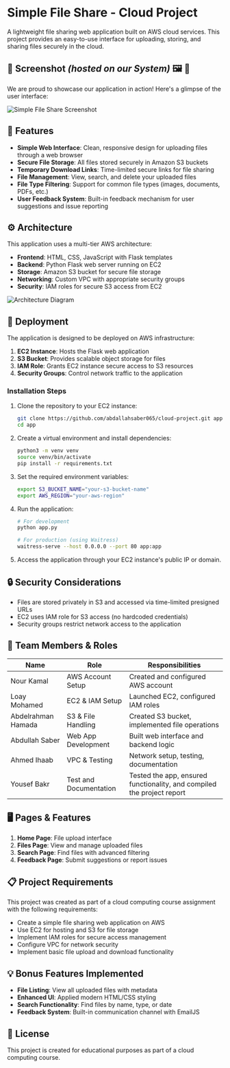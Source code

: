 # Simple File Share - Cloud Project

A lightweight file sharing web application built on AWS cloud services. This project provides an easy-to-use interface for uploading, storing, and sharing files securely in the cloud.

## 📸 Screenshot *(hosted on our System)* 🖼️ 🎉

We are proud to showcase our application in action! Here's a glimpse of the user interface:

![Simple File Share Screenshot](https://s3.eu-north-1.amazonaws.com/file-share-app-project-bucket-000/Screenshot_2025-04-25_144233.png?X-Amz-Algorithm=AWS4-HMAC-SHA256&X-Amz-Credential=ASIARB6YQRXX2Y6DWZ2D%2F20250425%2Feu-north-1%2Fs3%2Faws4_request&X-Amz-Date=20250425T114306Z&X-Amz-Expires=3600&X-Amz-SignedHeaders=host&X-Amz-Security-Token=IQoJb3JpZ2luX2VjEJL%2F%2F%2F%2F%2F%2F%2F%2F%2F%2FwEaCmV1LW5vcnRoLTEiRzBFAiEAihGP8bdpY8SdDcxW1VybeP8zGwwIR27%2FNpLHoVUEpPECIEVXU8vwNChdJ9uZOZdtvnY%2FLM%2BfXc2QTgLnzH2C6CQDKr0FCCwQABoMMDcyOTMxNjQyODYzIgzHvXIajzVIgabDKZYqmgUHem2kxmGmPnQSICOixTlH%2BtXRliN69LNEo01ph7QW7sNXJM2oB1P8rRMN%2F6YnynVvxMyCt%2FfKx2QuGnDMdhAHqWW8eoLcf%2BkyzLrQATOZLr%2Fhj%2B3Xkbqin%2FhjmgyCHHhzf9WD1gkvEZ5u2MWUKQg1e8MFM%2FHJ%2F16nFryXS65FXOHUsfvPzS%2FLRvf4ZAODB0Voqu6WbNzZRHUL%2BWM%2FFFB9jMsEvPli4hJEjtZdosGSNA3Z7ab1f8YJ%2BDWeYugjGAbboTpRgXttv9Q9RvYw4sG6Oa7X0HTC41CXh73y%2B0buptpK5hO2KDmFjz7zLPemLJZNcQEPiKAyf%2BQJVSp2dri8HxdwO%2FrJBylwnLVQ7qCRneUri7DijWN7992L3E9OiSthQWdhSzN1VvKLtE%2FGONCKbqEmZN0ogbUuQmkuMCrJ7%2FnlDjnibFvWEJXOF6Te7pTAMYl3Qn6thH3SOGfoFEDeibTzCDSmUa9RmswL0Is6Ry0EWZ83RPH5Zepz1g6kvJrC2K%2FMnWrm0dWr4P9A%2B3iUWZzWetHVslRH1yM1TmgM50NQB%2FoQx2zuJJkuNx2469fV6nayavcDrVDq3WLPLdPbm2DgAlC6JJH0e5Iba2x9wx%2F6yzHGqSWNRW2OFoJJr%2FLWYWl5xtHAxznSNGFjDdeqr7Pt4nWQFmboOPa548SlbrLBk0Im6552IKhZLqDPP264L1vxefEtXGkVNo%2BUH%2FGEfNUr2Aj%2BibwLWWCBb6Bv%2ByawXR%2BFXO0lBVtEMS%2FDmDa7V9xlLfZ3MIPP4ls07hN1k1GySOh6S%2BbtnHBj3WZY6X4Lmg9ZHfVj6u69%2BqN2ONm7rb%2BkDTlZ6h7dbVu4Z8BAh8WlrSLh2DJy7cZCRdL9lH91l%2BJ0iBGJGHowqsytwAY6sQEHV%2BwZAmvRupWw%2FH44k0VQDA9c%2BO4gncVL9YuM6a71m1krBJBomjaiJOejYXIH3KSsQb2aslpZONkekQcOHw1uNpmyFBZksMhTf9lmdMUvPk8f9Wm%2Bgf62GwLptPzl5uavxyVCnvkPBw7c3jw8Ck%2FAPk52HEPD5eN3SwkRXhd6vwaC7Eob1n1cL3rIntxHISbwUgajk2JLgMd3qHNijnNhLoGjq1w8uLinCQTzt5xkBFw%3D&X-Amz-Signature=0086fb071c69549ae66c3039c46f3beb7c57db3fb3c91b2420fce59a10d9f150)

## 🌟 Features

- **Simple Web Interface**: Clean, responsive design for uploading files through a web browser
- **Secure File Storage**: All files stored securely in Amazon S3 buckets
- **Temporary Download Links**: Time-limited secure links for file sharing
- **File Management**: View, search, and delete your uploaded files
- **File Type Filtering**: Support for common file types (images, documents, PDFs, etc.)
- **User Feedback System**: Built-in feedback mechanism for user suggestions and issue reporting

## ⚙️ Architecture

This application uses a multi-tier AWS architecture:

- **Frontend**: HTML, CSS, JavaScript with Flask templates
- **Backend**: Python Flask web server running on EC2
- **Storage**: Amazon S3 bucket for secure file storage
- **Networking**: Custom VPC with appropriate security groups
- **Security**: IAM roles for secure S3 access from EC2

![Architecture Diagram](https://via.placeholder.com/800x400?text=Architecture+Diagram)

## 🚀 Deployment

The application is designed to be deployed on AWS infrastructure:

1. **EC2 Instance**: Hosts the Flask web application
2. **S3 Bucket**: Provides scalable object storage for files
3. **IAM Role**: Grants EC2 instance secure access to S3 resources
4. **Security Groups**: Control network traffic to the application

### Installation Steps

1. Clone the repository to your EC2 instance:

   ```bash
   git clone https://github.com/abdallahsaber065/cloud-project.git app
   cd app
   ```

2. Create a virtual environment and install dependencies:

   ```bash
   python3 -m venv venv
   source venv/bin/activate
   pip install -r requirements.txt
   ```

3. Set the required environment variables:

   ```bash
   export S3_BUCKET_NAME="your-s3-bucket-name"
   export AWS_REGION="your-aws-region"
   ```

4. Run the application:

   ```bash
   # For development
   python app.py
   
   # For production (using Waitress)
   waitress-serve --host 0.0.0.0 --port 80 app:app
   ```

5. Access the application through your EC2 instance's public IP or domain.

## 🔒 Security Considerations

- Files are stored privately in S3 and accessed via time-limited presigned URLs
- EC2 uses IAM role for S3 access (no hardcoded credentials)
- Security groups restrict network access to the application

## 👥 Team Members & Roles

| Name               | Role                   | Responsibilities                                                       |
| ------------------ | ---------------------- | ---------------------------------------------------------------------- |
| Nour Kamal         | AWS Account Setup      | Created and configured AWS account                                     |
| Loay Mohamed       | EC2 & IAM Setup        | Launched EC2, configured IAM roles                                     |
| Abdelrahman Hamada | S3 & File Handling     | Created S3 bucket, implemented file operations                         |
| Abdullah Saber     | Web App Development    | Built web interface and backend logic                                  |
| Ahmed Ihaab        | VPC & Testing          | Network setup, testing, documentation                                  |
| Yousef Bakr        | Test and Documentation | Tested the app, ensured functionality, and compiled the project report |

## 🖥️ Pages & Features

1. **Home Page**: File upload interface
2. **Files Page**: View and manage uploaded files
3. **Search Page**: Find files with advanced filtering
4. **Feedback Page**: Submit suggestions or report issues

## 📋 Project Requirements

This project was created as part of a cloud computing course assignment with the following requirements:

- Create a simple file sharing web application on AWS
- Use EC2 for hosting and S3 for file storage
- Implement IAM roles for secure access management
- Configure VPC for network security
- Implement basic file upload and download functionality

## 💡 Bonus Features Implemented

- **File Listing**: View all uploaded files with metadata
- **Enhanced UI**: Applied modern HTML/CSS styling
- **Search Functionality**: Find files by name, type, or date
- **Feedback System**: Built-in communication channel with EmailJS

## 📝 License

This project is created for educational purposes as part of a cloud computing course.
